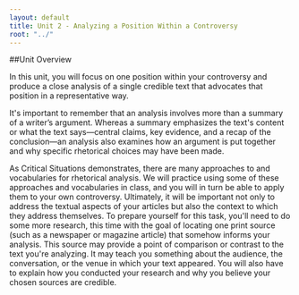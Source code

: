 ```yaml
---
layout: default
title: Unit 2 - Analyzing a Position Within a Controversy 
root: "../"
---
```


##Unit Overview 

In this unit, you will focus on one position within your controversy and produce a close analysis of a single credible text that advocates that position in a representative way.
 
It's important to remember that an analysis involves more than a summary of a writer’s argument. Whereas a summary emphasizes the text's content or what the text says—central claims, key evidence, and a recap of the conclusion—an analysis also examines how an argument is put together and why specific rhetorical choices may have been made. 

As Critical Situations demonstrates, there are many approaches to and vocabularies for rhetorical analysis. We will practice using some of these approaches and vocabularies in class, and you will in turn be able to apply them to your own controversy. Ultimately, it will be important not only to address the textual aspects of your articles but also the context to which they address themselves. 
To prepare yourself for this task, you'll need to do some more research, this time with the goal of locating one print source (such as a newspaper or magazine article) that somehow informs your analysis. This source may provide a point of comparison or contrast to the text you're analyzing.  It may teach you something about the audience, the conversation, or the venue in which your text appeared.  You will also have to explain how you conducted your research and why you believe your chosen sources are credible. 






































